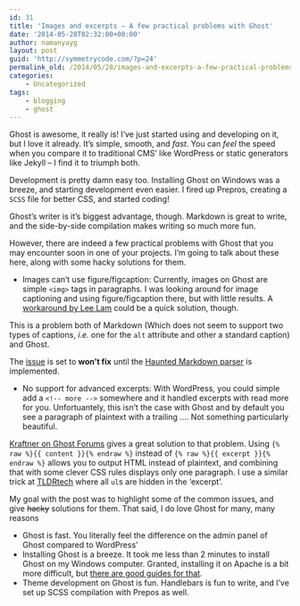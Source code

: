 ```yaml
---
id: 31
title: 'Images and excerpts – A few practical problems with Ghost'
date: '2014-05-28T02:32:00+00:00'
author: namanyayg
layout: post
guid: 'http://symmetrycode.com/?p=24'
permalink_old: /2014/05/28/images-and-excerpts-a-few-practical-problems-with-ghost/
categories:
    - Uncategorized
tags:
    - blogging
    - ghost
---
```


Ghost is awesome, it really is! I’ve just started using and developing on it, but I love it already. It’s simple, smooth, and *fast*. You can *feel* the speed when you compare it to traditional CMS’ like WordPress or static generators like Jekyll – I find it to triumph both.

Development is pretty damn easy too. Installing Ghost on Windows was a breeze, and starting development even easier. I fired up Prepros, creating a `SCSS` file for better CSS, and started coding!

Ghost’s writer is it’s biggest advantage, though. Markdown is great to write, and the side-by-side compilation makes writing so much more fun.

However, there are indeed a few practical problems with Ghost that you may encounter soon in one of your projects. I’m going to talk about these here, along with some hacky solutions for them.

- Images can’t use figure/figcaption: Currently, images on Ghost are simple `<img>` tags in paragraphs. I was looking around for image captioning and using figure/figcaption there, but with little results. A [workaround by Lee Lam](https://ghost.org/forum/bugs-suggestions/601-suggestion-image-video-captioning/) could be a quick solution, though.

This is a problem both of Markdown (Which does not seem to support two types of captions, *i.e.* one for the `alt` attribute and other a standard caption) and Ghost.

The [issue](https://github.com/TryGhost/Ghost/issues/985) is set to **won’t fix** until the [Haunted Markdown parser](https://github.com/TryGhost/Ghost/wiki/Haunted-Markdown) is implemented.

- No support for advanced excerpts: With WordPress, you could simple add a `<!-- more -->` somewhere and it handled excerpts with read more for you. Unfortuantely, this isn’t the case with Ghost and by default you see a paragraph of plaintext with a trailing …. Not something particularly beautiful.

[Kraftner on Ghost Forums](https://ghost.org/forum/using-ghost/1287-controlling-excerpts/4/) gives a great solution to that problem. Using `{% raw %}{{ content }}{% endraw %}` instead of `{% raw %}{{ excerpt }}{% endraw %}` allows you to output HTML instead of plaintext, and combining that with some clever CSS rules displays only one paragraph. I use a similar trick at [TLDRtech](http://tldrte.ch/) where all `ul`s are hidden in the ‘excerpt’.

My goal with the post was to highlight some of the common issues, and give <del>hacky</del> solutions for them. That said, I do love Ghost for many, many reasons

- Ghost is fast. You literally feel the difference on the admin panel of Ghost compared to WordPress’
- Installing Ghost is a breeze. It took me less than 2 minutes to install Ghost on my Windows computer. Granted, installing it on Apache is a bit more difficult, but [there are good guides for that](http://www.tfq.me/how-to-host-multiple-ghost-blogs-on-ubuntu-12-04-using-apache/).
- Theme development on Ghost is fun. Handlebars is fun to write, and I’ve set up SCSS compilation with Prepos as well.